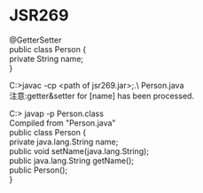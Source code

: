 # JSR269

@GetterSetter  
public class Person {  
    private String name;  
}  

C:\>javac -cp \<path of jsr269.jar\>;.\ Person.java  
注意:getter&setter for [name] has been processed.  

C:\> javap -p Person.class  
Compiled from "Person.java"  
public class Person {  
  private java.lang.String name;  
  public void setName(java.lang.String);  
  public java.lang.String getName();  
  public Person();  
}  
